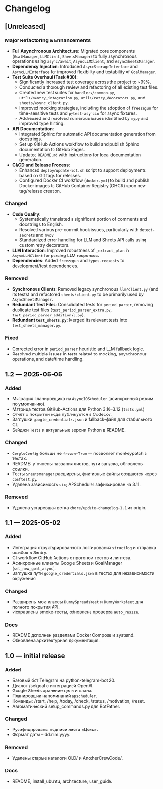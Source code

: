 # Changelog

## [Unreleased]

### Major Refactoring & Enhancements
- **Full Asynchronous Architecture**: Migrated core components (`GoalManager`, `LLMClient`, `SheetsManager`) to fully asynchronous operations using `async/await`, `AsyncLLMClient`, and `AsyncSheetsManager`.
- **Dependency Injection**: Introduced `AsyncStorageInterface` and `AsyncLLMInterface` for improved flexibility and testability of `GoalManager`.
- **Test Suite Overhaul (Task #30)**: 
    - Significantly increased test coverage across the project to ~99%.
    - Conducted a thorough review and refactoring of all existing test files.
    - Created new test suites for `handlers/common.py`, `utils/sentry_integration.py`, `utils/retry_decorators.py`, and `sheets/async_client.py`.
    - Improved mocking strategies, including the adoption of `freezegun` for time-sensitive tests and `pytest-asyncio` for async fixtures.
    - Addressed and resolved numerous issues identified by `mypy` and improved type hinting.
- **API Documentation**: 
    - Integrated Sphinx for automatic API documentation generation from docstrings.
    - Set up GitHub Actions workflow to build and publish Sphinx documentation to GitHub Pages.
    - Updated `README.md` with instructions for local documentation generation.
- **CI/CD and Release Process**: 
    - Enhanced `deploy/update-bot.sh` script to support deployments based on Git tags for releases.
    - Configured Docker CI workflow (`docker.yml`) to build and publish Docker images to GitHub Container Registry (GHCR) upon new tag/release creation.

### Changed
- **Code Quality**: 
    - Systematically translated a significant portion of comments and docstrings to English.
    - Resolved various pre-commit hook issues, particularly with `detect-secrets` and `mypy`.
    - Standardized error handling for LLM and Sheets API calls using custom retry decorators.
- **LLM Interaction**: Improved robustness of `_extract_plan` in `AsyncLLMClient` for parsing LLM responses.
- **Dependencies**: Added `freezegun` and `types-requests` to development/test dependencies.

### Removed
- **Synchronous Clients**: Removed legacy synchronous `llm/client.py` (and its tests) and refactored `sheets/client.py` to be primarily used by `AsyncSheetsManager`.
- **Redundant Test Files**: Consolidated tests for `period_parser`, removing duplicate test files (`test_period_parser_extra.py`, `test_period_parser_additional.py`).
- **Redundant `test_sheets.py`**: Merged its relevant tests into `test_sheets_manager.py`.

### Fixed
- Corrected error in `period_parser` heuristic and LLM fallback logic.
- Resolved multiple issues in tests related to mocking, asynchronous operations, and date/time handling.

## 1.2 — 2025-05-05

### Added
* Миграция планировщика на `AsyncIOScheduler` (асинхронный режим по умолчанию).
* Матрица тестов GitHub-Actions для Python 3.10–3.12 (`tests.yml`).
* Отчёт о покрытии кода публикуется в Codecov.
* Заглушки `google_credentials.json` и fallback-файл для стабильного CI.
* Бейджи `Tests` и актуальные версии Python в README.

### Changed
* `GoogleConfig` больше не `frozen=True` — позволяет monkeypatch в тестах.
* README: уточнены названия листов, пути запуска, обновлены ссылки.
* Тесты `SheetsManager` расширены, фиктивные файлы создаются через `conftest.py`.
* Удалена зависимость `six`; APScheduler зафиксирован на 3.11.

### Removed
* Удалена устаревшая ветка `chore/update-changelog-1.1` из origin.

## 1.1 — 2025-05-02

### Added
* Интеграция структурированного логгирования `structlog` и отправка ошибок в Sentry.
* CI-workflow GitHub Actions с прогоном тестов и линтера.
* Асинхронные клиенты Google Sheets и GoalManager (`set_new_goal_async`).
* Заглушка пути `google_credentials.json` в тестах для независимости окружения.

### Changed
* Расширены мок-классы `DummySpreadsheet` и `DummyWorksheet` для полного покрытия API.
* Исправлены smoke-тесты, обновлена проверка `auto_resize`.

### Docs
* README дополнен разделами Docker Compose и systemd.
* Обновлена архитектурная документация.

## 1.0 — initial release

### Added
* Базовый бот Telegram на python-telegram-bot 20.
* Диалог /setgoal с интеграцией OpenAI.
* Google Sheets хранение цели и плана.
* Планировщик напоминаний `apscheduler`.
* Команды: /start, /help, /today, /check, /status, /motivation, /reset.
* Автоматический setup_commands.py для BotFather.

### Changed
* Русифицированы подписи листа «Цель».
* Формат даты – dd.mm.yyyy.

### Removed
* Удалены старые каталоги OLD/ и AnotherCrewCode/.

### Docs
* README, install_ubuntu, architecture, user_guide. 